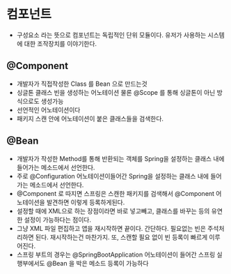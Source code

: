 # 컴포넌트
  - 구성요소 라는 뜻으로 컴포넌트는 독립적인 단위 모듈이다. 유저가 사용하는 시스템에 대한 조작장치를 이야기한다.

## @Component
  - 개발자가 직접작성한 Class 를 Bean 으로 만드는것
  - 싱글톤 클래스 빈을 생성하는 어노테이션 물론 @Scope 를 통해 싱글톤이 아닌 방식으로도 생성가능
  - 선언적인 어노테이션이다
  - 패키지 스캔 안에 어노테이션이 붙은 클래스들을 검색한다.

## @Bean
  - 개발자가 작성한 Method를 통해 반환되는 객체를 Spring을 설정하는 클래스 내에 들어가는 메소드에서 선언한다.
  - 주로 @Configuration 어노테이션이들어간 Spring을 설정하는 클래스 내에 들어가는 메소드에서 선언한다.
  - @Component 로 따지면 스프링은 스캔한 패키지를 검색해서 @Component 어노테이션을 발견하면 이렇게 등록하게된다.
  - 설정할 때에 XML으로 하는 장점이라면 바로 넣고빼고, 클래스를 바꾸는 등의 유연한 설정이 가능하다는 점이다.
  - 그냥 XML 파일 편집하고 앱을 재시작하면 끝이다. 간단하다. 필요없는 빈은 주석처리하면 된다. 재시작하는건 마찬가지. 또, 스캔할 필요 없이 빈 등록이 빠르게 이루어진다.
  - 스프링 부트의 경우는 @SpringBootApplication 어노테이션이 들어간 스프링 실행부에서도 @Bean 을 박은 메소드 등록이 가능하다

